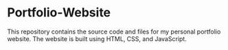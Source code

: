 # Portfolio-Website
This repository contains the source code and files for my personal portfolio website. The website is built using HTML, CSS, and JavaScript.
